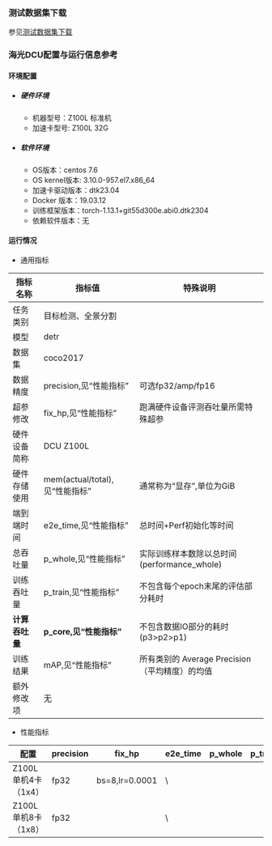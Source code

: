 ### 测试数据集下载
参见[测试数据集下载](../../benchmarks/detr/README.md#测试数据集下载地址)
### 海光DCU配置与运行信息参考
#### 环境配置
- ##### 硬件环境
   - 机器型号：Z100L 标准机
   - 加速卡型号: Z100L 32G
- ##### 软件环境
   - OS版本：centos 7.6
   - OS kernel版本: 3.10.0-957.el7.x86_64
   - 加速卡驱动版本：dtk23.04
   - Docker 版本：19.03.12
   - 训练框架版本：torch-1.13.1+git55d300e.abi0.dtk2304
   - 依赖软件版本：无

#### 运行情况

* 通用指标

| 指标名称       | 指标值                         | 特殊说明                                    |
| -------------- | ------------------------------ | ------------------------------------------- |
| 任务类别       | 目标检测、全景分割             |                                             |
| 模型           | detr                           |                                             |
| 数据集         | coco2017            |                                             |
| 数据精度       | precision,见“性能指标”         | 可选fp32/amp/fp16                           |
| 超参修改       | fix_hp,见“性能指标”            | 跑满硬件设备评测吞吐量所需特殊超参          |
| 硬件设备简称   | DCU Z100L                    |                                             |
| 硬件存储使用   | mem(actual/total),见“性能指标” | 通常称为“显存”,单位为GiB                    |
| 端到端时间     | e2e_time,见“性能指标”          | 总时间+Perf初始化等时间                     |
| 总吞吐量       | p_whole,见“性能指标”           | 实际训练样本数除以总时间(performance_whole) |
| 训练吞吐量     | p_train,见“性能指标”           | 不包含每个epoch末尾的评估部分耗时           |
| **计算吞吐量** | **p_core,见“性能指标”**        | 不包含数据IO部分的耗时(p3>p2>p1)            |
| 训练结果       | mAP,见“性能指标”               | 所有类别的 Average Precision（平均精度）的均值  |
| 额外修改项     | 无                             |                                             |


* 性能指标

| 配置                | precision | fix_hp        | e2e_time | p_whole | p_train | p_core | mAP    | mem       |
| ------------------- | --------- | ------------- | -------- | ------- | ------- | ------ | ------ | --------- |
| Z100L单机4卡（1x4）  | fp32      | bs=8,lr=0.0001 |   \   |     |     |    | 0.398  | 22.04/32.0  |
| Z100L单机8卡（1x8）  | fp32      |                |   \   |     |     |    |   \  |  \  |